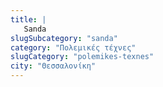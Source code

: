 ```yaml
---
title: |
   Sanda
slugSubcategory: "sanda"
category: "Πολεμικές τέχνες"
slugCategory: "polemikes-texnes"
city: "Θεσσαλονίκη"
---
```


